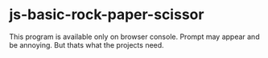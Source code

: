 # js-basic-rock-paper-scissor
This program is available only on browser console. 
Prompt may appear and be annoying. But thats what the projects need.